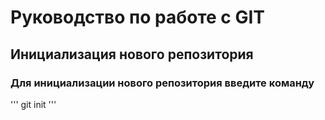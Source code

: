 # Руководство по работе с GIT

## Инициализация нового репозитория

### Для инициализации нового репозитория введите команду
'''
   git init
'''
